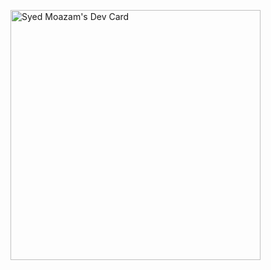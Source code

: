 <!-- ### Hi there 👋 -->
<a href="https://app.daily.dev/syedmoazam"><img src="https://api.daily.dev/devcards/85230d0c9fbe4d96b4557ff9c75c92f1.png?r=17h" width="400" alt="Syed Moazam's Dev Card"/></a>

<!--
**syedmoazam/syedmoazam** is a ✨ _special_ ✨ repository because its `README.md` (this file) appears on your GitHub profile.

Here are some ideas to get you started:

- 🔭 I’m currently working on ReactJS
- 🌱 I’m currently learning ...
- 👯 I’m looking to collaborate on ...
- 🤔 I’m looking for help with ...
- 💬 Ask me about React, TypeScript, NodeJS, MongoDB
- 📫 How to reach me: ...
- 😄 Pronouns: ...
- ⚡ Fun fact: ...
-->
